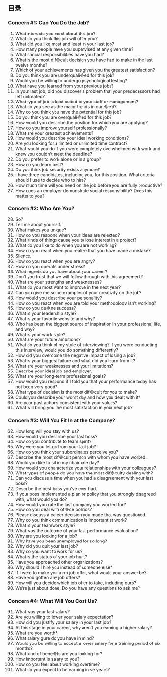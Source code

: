 ## 目录
### Concern #1: Can You Do the Job?
1. What interests you most about this job? 
2. What do you think this job will offer you? 
3. What did you like most and least in your last job? 
4. How many people have you supervised at any given time?
5. What nancial responsibilities have you had? 
6. What is the most difcult decision you have had to make in the last twelve months? 
7. Which of your achievements has given you the greatest satisfaction?
8. Do you think you are underqualied for this job?
9. Would you be willing to undergo psychological testing? 
10. What have you learned from your previous jobs? 
11. In your last job, did you discover a problem that your predecessors had left untreated? 
12. What type of job is best suited to you: staff or management?
13. What do you see as the major trends in our eld?
14. Why do you think you have the potential for this job?
15. Do you think you are overqualied for this job?
16. How would you describe the position for which you are applying? 
17. How do you improve yourself professionally? 
18. What are your greatest achievements? 
19. How would you describe your ideal working conditions? 
20. Are you looking for a limited or unlimited time contract? 
21. What would you do if you were completely overwhelmed with work and knew you couldn’t meet the deadline? 
22. Do you prefer to work alone or in a group? 
23. How do you learn best? 
24. Do you think job security exists anymore? 
25. I have three candidates, including you, for this position. What criteria should I use to decide who to hire? 
26. How much time will you need on the job before you are fully productive? 
27. How does an employer demonstrate social responsibility? Does this matter to you?

### Concern #2: Who Are You?
28. So? 
29. Tell me about yourself. 
30. What makes you unique? 
31. How do you respond when your ideas are rejected? 
32. What kinds of things cause you to lose interest in a project? 
33. What do you like to do when you are not working?
34. How do you react when you realize that you have made a mistake? 
35. Silence.
36. How do you react when you are angry? 
37. How do you operate under stress? 
38. What regrets do you have about your career? 
39. Don’t you trust that we will follow through with this agreement? 
40. What are your strengths and weaknesses? 
41. What do you most want to improve in the next year? 
42. Can you give me some examples of your creativity on the job? 
43. How would you describe your personality? 
44. How do you react when you are told your methodology isn’t working?
45. How do you dene success?
46. What is your leadership style? 
47. What is your favorite website and why? 
48. Who has been the biggest source of inspiration in your professional life, and why? 
49. What is your work style? 
50. What are your future ambitions? 
51. What do you think of my style of interviewing? If you were conducting this interview, would you do something differently? 
52. How did you overcome the negative impact of losing a job? 
53. What is your biggest failure and what did you learn from it? 
54. What are your weaknesses and your limitations?
55. Describe your ideal job and employer. 
56. What are your long-term professional goals? 
57. How would you respond if I told you that your performance today has not been very good?
58. What type of decision is the most difcult for you to make?
59. Could you describe your worst day and how you dealt with it? 
60. Are your past actions consistent with your values? 
61. What will bring you the most satisfaction in your next job?

### Concern #3: Will You Fit In at the Company?
62. How long will you stay with us? 
63. How would you describe your last boss? 
64. How do you contribute to team spirit? 
65. Why were you let go from your last job? 
66. How do you think your subordinates perceive you?
67. Describe the most difcult person with whom you have worked. 
68. Would you like to sit in my chair one day? 
69. How would you characterize your relationships with your colleagues?
70. What types of people do you have the most difculty dealing with? 
71. Can you discuss a time when you had a disagreement with  your last boss? 
72. Describe the best boss you’ve ever had. 
73. If your boss implemented a plan or policy that you strongly disagreed with, what would you do?
74. How would you rate the last company you worked for?
75. How do you deal with ofce politics?
76. Please discuss a career decision you made that was questioned. 
77. Why do you think communication is important at work? 
78. What is your teamwork style? 
79. What was the outcome of your last performance evaluation? 
80. Why are you looking for a job? 
81. Why have you been unemployed for so long? 
82. Why did you quit your last job? 
83. Why do you want to work for us? 
84. What is the status of your job hunt? 
85. Have you approached other organizations? 
86. Why should I hire you instead of someone else?
87. If I were to make you a rm job offer, what would your answer be? 
88. Have you gotten any job offers? 
89. How will you decide which job offer to take, including ours? 
90. We’re just about done. Do you have any questions to ask me?

### Concern #4: What Will You Cost Us?
91. What was your last salary? 
92. Are you willing to lower your salary expectation? 
93. How did you justify your salary in your last job? 
94. At this stage in your career, why aren’t you earning a higher salary? 
95. What are you worth?
96. What salary gure do you have in mind?
97. Would you be willing to accept a lower salary for a training period of six months?
98. What kind of benets are you looking for?
99. How important is salary to you? 
100. How do you feel about working overtime?
101. What do you expect to be earning in ve years?